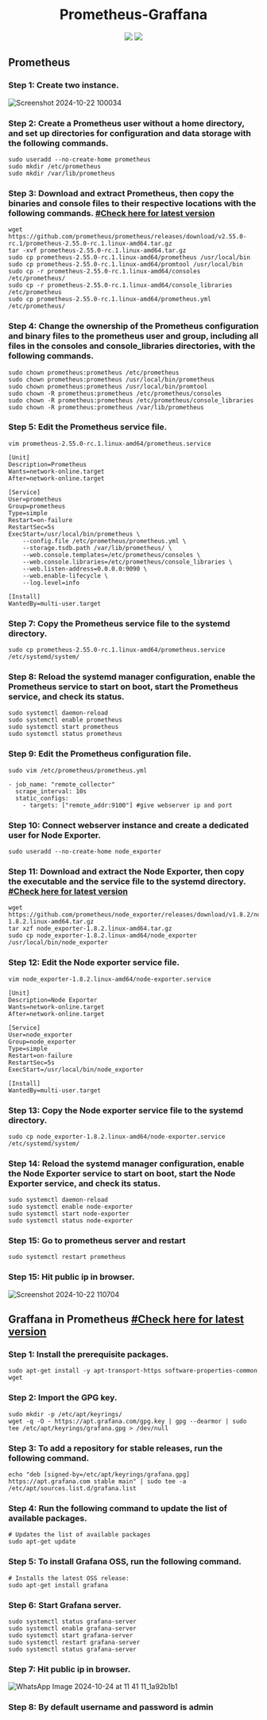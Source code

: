 # <div align="center">Prometheus-Graffana</div> 

<p align="center">
  <img src="https://github.com/user-attachments/assets/a4b8e18b-e787-424b-a5c4-b0f7c5939945"/> <img src="https://github.com/user-attachments/assets/cf131f80-e956-4a29-82d8-8f2a0b67cded"/>
</p>

## Prometheus
### Step 1: Create two instance.

![Screenshot 2024-10-22 100034](https://github.com/user-attachments/assets/f15f4432-b584-4c0e-b7da-44dfcc7e3249)

### Step 2: Create a Prometheus user without a home directory, and set up directories for configuration and data storage with the following commands.
```
sudo useradd --no-create-home prometheus
sudo mkdir /etc/prometheus
sudo mkdir /var/lib/prometheus
```
### Step 3: Download and extract Prometheus, then copy the binaries and console files to their respective locations with the following commands. [#Check here for latest version](https://prometheus.io/download/)
```
wget https://github.com/prometheus/prometheus/releases/download/v2.55.0-rc.1/prometheus-2.55.0-rc.1.linux-amd64.tar.gz 
tar -xvf prometheus-2.55.0-rc.1.linux-amd64.tar.gz
sudo cp prometheus-2.55.0-rc.1.linux-amd64/prometheus /usr/local/bin
sudo cp prometheus-2.55.0-rc.1.linux-amd64/promtool /usr/local/bin
sudo cp -r prometheus-2.55.0-rc.1.linux-amd64/consoles /etc/prometheus/
sudo cp -r prometheus-2.55.0-rc.1.linux-amd64/console_libraries /etc/prometheus
sudo cp prometheus-2.55.0-rc.1.linux-amd64/prometheus.yml /etc/prometheus/
```
### Step 4: Change the ownership of the Prometheus configuration and binary files to the prometheus user and group, including all files in the consoles and console_libraries directories, with the following commands.
```
sudo chown prometheus:prometheus /etc/prometheus
sudo chown prometheus:prometheus /usr/local/bin/prometheus
sudo chown prometheus:prometheus /usr/local/bin/promtool
sudo chown -R prometheus:prometheus /etc/prometheus/consoles
sudo chown -R prometheus:prometheus /etc/prometheus/console_libraries
sudo chown -R prometheus:prometheus /var/lib/prometheus
```
### Step 5: Edit the Prometheus service file.
```
vim prometheus-2.55.0-rc.1.linux-amd64/prometheus.service 
```
```
[Unit]
Description=Prometheus
Wants=network-online.target
After=network-online.target

[Service]
User=prometheus
Group=prometheus
Type=simple
Restart=on-failure
RestartSec=5s
ExecStart=/usr/local/bin/prometheus \
    --config.file /etc/prometheus/prometheus.yml \
    --storage.tsdb.path /var/lib/prometheus/ \
    --web.console.templates=/etc/prometheus/consoles \
    --web.console.libraries=/etc/prometheus/console_libraries \
    --web.listen-address=0.0.0.0:9090 \
    --web.enable-lifecycle \
    --log.level=info

[Install]
WantedBy=multi-user.target
```
### Step 7: Copy the Prometheus service file to the systemd directory.
```
sudo cp prometheus-2.55.0-rc.1.linux-amd64/prometheus.service /etc/systemd/system/
```
### Step 8: Reload the systemd manager configuration, enable the Prometheus service to start on boot, start the Prometheus service, and check its status.
```
sudo systemctl daemon-reload
sudo systemctl enable prometheus
sudo systemctl start prometheus
sudo systemctl status prometheus
```
### Step 9: Edit the Prometheus configuration file.
```
sudo vim /etc/prometheus/prometheus.yml
```
```
- job_name: "remote_collector"
  scrape_interval: 10s
  static_configs:
    - targets: ["remote_addr:9100"] #give webserver ip and port
```
### Step 10: Connect webserver instance and create a dedicated user for Node Exporter.
```
sudo useradd --no-create-home node_exporter
```
### Step 11: Download and extract the Node Exporter, then copy the executable and the service file to the systemd directory. [#Check here for latest version](https://prometheus.io/download/)
```
wget https://github.com/prometheus/node_exporter/releases/download/v1.8.2/node_exporter-1.8.2.linux-amd64.tar.gz 
tar xzf node_exporter-1.8.2.linux-amd64.tar.gz
sudo cp node_exporter-1.8.2.linux-amd64/node_exporter /usr/local/bin/node_exporter
```
### Step 12: Edit the Node exporter service file.
```
vim node_exporter-1.8.2.linux-amd64/node-exporter.service 
```
```
[Unit]
Description=Node Exporter
Wants=network-online.target
After=network-online.target

[Service]
User=node_exporter
Group=node_exporter
Type=simple
Restart=on-failure
RestartSec=5s
ExecStart=/usr/local/bin/node_exporter

[Install]
WantedBy=multi-user.target
```
### Step 13: Copy the Node exporter service file to the systemd directory.
```
sudo cp node_exporter-1.8.2.linux-amd64/node-exporter.service /etc/systemd/system/
```
### Step 14: Reload the systemd manager configuration, enable the Node Exporter service to start on boot, start the Node Exporter service, and check its status.
```
sudo systemctl daemon-reload
sudo systemctl enable node-exporter
sudo systemctl start node-exporter
sudo systemctl status node-exporter
```
### Step 15: Go to prometheus server and restart 
```
sudo systemctl restart prometheus
```
### Step 15: Hit public ip in browser. 

![Screenshot 2024-10-22 110704](https://github.com/user-attachments/assets/382f9072-a2c4-43f7-83f1-d983a25aaa20)

## Graffana in Prometheus [#Check here for latest version](https://grafana.com/docs/grafana/latest/setup-grafana/installation/debian/)
### Step 1: Install the prerequisite packages.
```
sudo apt-get install -y apt-transport-https software-properties-common wget
```
### Step 2: Import the GPG key.
```
sudo mkdir -p /etc/apt/keyrings/
wget -q -O - https://apt.grafana.com/gpg.key | gpg --dearmor | sudo tee /etc/apt/keyrings/grafana.gpg > /dev/null
```
### Step 3: To add a repository for stable releases, run the following command.
```
echo "deb [signed-by=/etc/apt/keyrings/grafana.gpg] https://apt.grafana.com stable main" | sudo tee -a /etc/apt/sources.list.d/grafana.list
```
### Step 4: Run the following command to update the list of available packages.
```
# Updates the list of available packages
sudo apt-get update
```
### Step 5: To install Grafana OSS, run the following command.
```
# Installs the latest OSS release:
sudo apt-get install grafana
```
### Step 6: Start Grafana server.
```
sudo systemctl status grafana-server
sudo systemctl enable grafana-server
sudo systemctl start grafana-server
sudo systemctl restart grafana-server
sudo systemctl status grafana-server
```
### Step 7: Hit public ip in browser.

![WhatsApp Image 2024-10-24 at 11 41 11_1a92b1b1](https://github.com/user-attachments/assets/83f4ac70-47e0-431b-9553-375a9494c5ff)

### Step 8: By default username and password is admin
